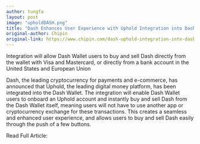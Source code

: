 ```yaml
---
author: tungfa
layout: post
image: "upholdDASH.png"
title: "Dash Enhances User Experience with Uphold Integration into Dash Wallet"
original-author: Chipin
original-link: https://www.chipin.com/dash-uphold-integration-into-dash-wallet/
---
```


Integration will allow Dash Wallet users to buy and sell Dash directly from the wallet with Visa and Mastercard, or directly from a bank account in the United States and European Union

Dash, the leading cryptocurrency for payments and e-commerce, has announced that Uphold, the leading digital money platform, has been integrated into the Dash Wallet. The integration will enable Dash Wallet users to onboard an Uphold account and instantly buy and sell Dash from the Dash Wallet itself, meaning users will not have to use another app or cryptocurrency exchange for these transactions. This creates a seamless and enhanced user experience, and allows users to buy and sell Dash easily through the push of a few buttons.

Read Full Article:
